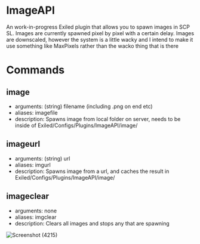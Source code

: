 # ImageAPI
An work-in-progress Exiled plugin that allows you to spawn images in SCP SL.
Images are currently spawned pixel by pixel with a certain delay.
Images are downscaled, however the system is a little wacky and I intend to make it use something like MaxPixels rather than the wacko thing that is there

# Commands
## image
+ arguments: (string) filename (including .png on end etc)
+ aliases: imagefile
+ description: Spawns image from local folder on server, needs to be inside of Exiled/Configs/Plugins/ImageAPI/image/
## imageurl
+ arguments: (string) url
+ aliases: imgurl
+ description: Spawns image from a url, and caches the result in Exiled/Configs/Plugins/ImageAPI/image/
## imageclear
+ arguments: none
+ aliases: imgclear
+ description: Clears all images and stops any that are spawning

![Screenshot (4215)](https://github.com/morgana-x/ImageAPI/assets/89588301/9d47ca01-fac5-4bbb-b8cd-06ffb6292219)

